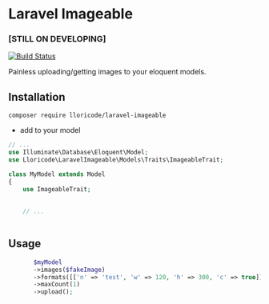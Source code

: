 # Laravel Imageable 
### [STILL ON DEVELOPING]
[![Build Status](https://travis-ci.org/lloricode/laravel-imageable.svg?branch=develop)](https://travis-ci.org/lloricode/laravel-imageable)

Painless uploading/getting images to your eloquent models.



## Installation

```
composer require lloricode/laravel-imageable
```
- add to your model
```php
// ...
use Illuminate\Database\Eloquent\Model;
use Lloricode\LaravelImageable\Models\Traits\ImageableTrait;

class MyModel extends Model
{
    use ImageableTrait;
    
    
    // ...
    

```
## Usage
```php
       $myModel
       ->images($fakeImage)
       ->formats([['n' => 'test', 'w' => 120, 'h' => 300, 'c' => true]])
       ->maxCount(1)
       ->upload();
```
